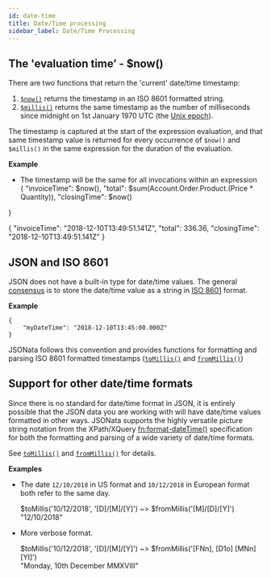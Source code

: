 ```yaml
---
id: date-time
title: Date/Time processing
sidebar_label: Date/Time Processing
---
```


## The 'evaluation time’ - $now()

There are two functions that return the 'current' date/time timestamp:

1. [`$now()`](date-time-functions#now) returns the timestamp in an ISO 8601 formatted string.
2. [`$millis()`](date-time-functions#millis) returns the same timestamp as the number of milliseconds since midnight on 1st January 1970 UTC (the [Unix epoch](https://en.wikipedia.org/wiki/Unix_time)).

The timestamp is captured at the start of the expression evaluation, and that same timestamp value is returned for every occurrence of `$now()` and `$millis()` in the same expression for the duration of the evaluation.

__Example__

- The timestamp will be the same for all invocations within an expression
  <div class="jsonata-ex">
    <div>{
  "invoiceTime": $now(),
  "total": $sum(Account.Order.Product.(Price * Quantity)),
  "closingTime": $now()
}</div>
    <div>{
  "invoiceTime": "2018-12-10T13:49:51.141Z",
  "total": 336.36,
  "closingTime": "2018-12-10T13:49:51.141Z"
}</div>
  </div>

## JSON and ISO 8601

JSON does not have a built-in type for date/time values.  The general [consensus](https://stackoverflow.com/a/15952652/7079134) is to store the date/time value as a string in [ISO 8601](https://en.wikipedia.org/wiki/ISO_8601) format.

__Example__

```
{
    "myDateTime": "2018-12-10T13:45:00.000Z"
}
```

JSONata follows this convention and provides functions for formatting and parsing ISO 8601 formatted timestamps 
([`toMillis()`](date-time-functions#tomillis) and [`fromMillis()`](date-time-functions#frommillis))

## Support for other date/time formats

Since there is no standard for date/time format in JSON, it is entirely possible that the JSON data you are working with will have date/time values formatted in other ways.  JSONata supports the highly versatile picture string notation from the XPath/XQuery [fn:format-dateTime()](https://www.w3.org/TR/xpath-functions-31/#func-format-dateTime) specification for both the formatting and parsing of a wide variety of date/time formats. 

See [`toMillis()`](date-time-functions#tomillis) and [`fromMillis()`](date-time-functions#frommillis) for details.

__Examples__

- The date `12/10/2018` in US format and `10/12/2018` in European format both refer to the same day.
  <div class="jsonata-ex">
    <div>$toMillis('10/12/2018', '[D]/[M]/[Y]') ~> $fromMillis('[M]/[D]/[Y]')</div>
    <div>"12/10/2018"</div>
  </div>

- More verbose format.
  <div class="jsonata-ex">
    <div>$toMillis('10/12/2018', '[D]/[M]/[Y]') 
       ~> $fromMillis('[FNn], [D1o] [MNn] [YI]')</div>
    <div>"Monday, 10th December MMXVIII"</div>
  </div>


